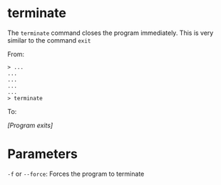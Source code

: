 # terminate

The `terminate`  command closes the program immediately. This is very similar to the command `exit`

From:

```
> ...
...
...
...
...
> terminate
```

 

To:

*[Program exits]*

# Parameters

`-f` or `--force`: Forces the program to terminate